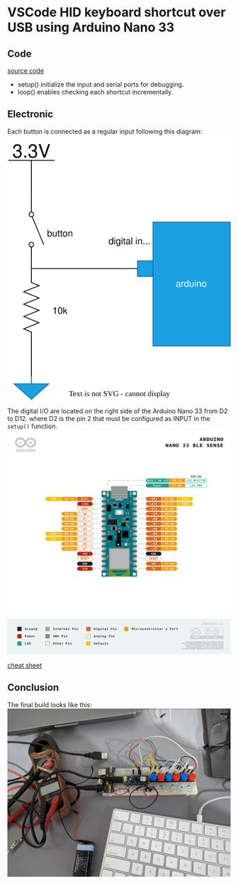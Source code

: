 # VSCode HID keyboard shortcut over USB using Arduino Nano 33 

## Code
[source code](keyboard_6shortcuts.io)
- setup() initialize the input and serial ports for debugging.
- loop() enables checking each shortcut incrementally.

## Electronic
Each button is connected as a regular input following this diagram:
![Connection](diagram.svg)

The digital I/O are located on the right side of the Arduino Nano 33 from D2 to D12.
where D2 is the pin 2 that must be configured as INPUT in the `setup()` function.
![Arduino pin](arduino_nano_pinout.png)

[cheat sheet](https://docs.arduino.cc/tutorials/nano-33-ble-sense/cheat-sheet)

## Conclusion
The final build looks like this:
![final build](breadboard.jpg)
